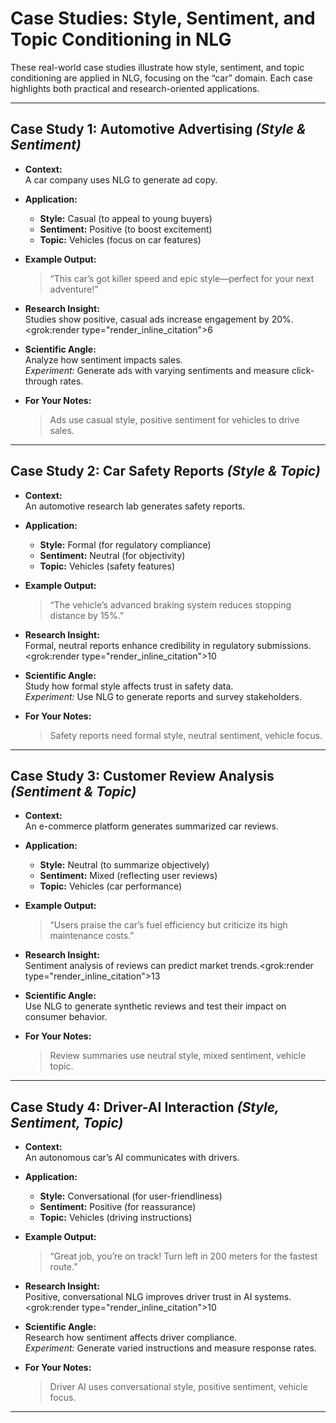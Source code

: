 # Case Studies: Style, Sentiment, and Topic Conditioning in NLG

These real-world case studies illustrate how style, sentiment, and topic conditioning are applied in NLG, focusing on the “car” domain. Each case highlights both practical and research-oriented applications.

---

## Case Study 1: Automotive Advertising _(Style & Sentiment)_

- **Context:**  
  A car company uses NLG to generate ad copy.

- **Application:**

  - **Style:** Casual (to appeal to young buyers)
  - **Sentiment:** Positive (to boost excitement)
  - **Topic:** Vehicles (focus on car features)

- **Example Output:**

  > “This car’s got killer speed and epic style—perfect for your next adventure!”

- **Research Insight:**  
  Studies show positive, casual ads increase engagement by 20%.<grok:render type="render_inline_citation">6

- **Scientific Angle:**  
  Analyze how sentiment impacts sales.  
  _Experiment:_ Generate ads with varying sentiments and measure click-through rates.

- **For Your Notes:**
  > Ads use casual style, positive sentiment for vehicles to drive sales.

---

## Case Study 2: Car Safety Reports _(Style & Topic)_

- **Context:**  
  An automotive research lab generates safety reports.

- **Application:**

  - **Style:** Formal (for regulatory compliance)
  - **Sentiment:** Neutral (for objectivity)
  - **Topic:** Vehicles (safety features)

- **Example Output:**

  > “The vehicle’s advanced braking system reduces stopping distance by 15%.”

- **Research Insight:**  
  Formal, neutral reports enhance credibility in regulatory submissions.<grok:render type="render_inline_citation">10

- **Scientific Angle:**  
  Study how formal style affects trust in safety data.  
  _Experiment:_ Use NLG to generate reports and survey stakeholders.

- **For Your Notes:**
  > Safety reports need formal style, neutral sentiment, vehicle focus.

---

## Case Study 3: Customer Review Analysis _(Sentiment & Topic)_

- **Context:**  
  An e-commerce platform generates summarized car reviews.

- **Application:**

  - **Style:** Neutral (to summarize objectively)
  - **Sentiment:** Mixed (reflecting user reviews)
  - **Topic:** Vehicles (car performance)

- **Example Output:**

  > “Users praise the car’s fuel efficiency but criticize its high maintenance costs.”

- **Research Insight:**  
  Sentiment analysis of reviews can predict market trends.<grok:render type="render_inline_citation">13

- **Scientific Angle:**  
  Use NLG to generate synthetic reviews and test their impact on consumer behavior.

- **For Your Notes:**
  > Review summaries use neutral style, mixed sentiment, vehicle topic.

---

## Case Study 4: Driver-AI Interaction _(Style, Sentiment, Topic)_

- **Context:**  
  An autonomous car’s AI communicates with drivers.

- **Application:**

  - **Style:** Conversational (for user-friendliness)
  - **Sentiment:** Positive (for reassurance)
  - **Topic:** Vehicles (driving instructions)

- **Example Output:**

  > “Great job, you’re on track! Turn left in 200 meters for the fastest route.”

- **Research Insight:**  
  Positive, conversational NLG improves driver trust in AI systems.<grok:render type="render_inline_citation">10

- **Scientific Angle:**  
  Research how sentiment affects driver compliance.  
  _Experiment:_ Generate varied instructions and measure response rates.

- **For Your Notes:**
  > Driver AI uses conversational style, positive sentiment, vehicle focus.

---
